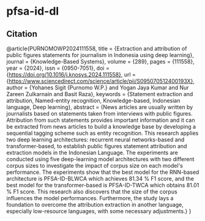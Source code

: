 # pfsa-id-dl

## Citation
@article{PURNOMOWP2024111558,
title = {Extraction and attribution of public figures statements for journalism in Indonesia using deep learning},
journal = {Knowledge-Based Systems},
volume = {289},
pages = {111558},
year = {2024},
issn = {0950-7051},
doi = {https://doi.org/10.1016/j.knosys.2024.111558},
url = {https://www.sciencedirect.com/science/article/pii/S095070512400193X},
author = {Yohanes Sigit {Purnomo W.P.} and Yogan Jaya Kumar and Nur Zareen Zulkarnain and Basit Raza},
keywords = {Statement extraction and attribution, Named-entity recognition, Knowledge-based, Indonesian language, Deep learning},
abstract = {News articles are usually written by journalists based on statements taken from interviews with public figures. Attribution from such statements provides important information and it can be extracted from news articles to build a knowledge base by developing a sequential tagging scheme such as entity recognition. This research applies two deep learning architectures: recurrent neural networks-based and transformer-based, to establish public figures statement attribution and extraction models in the Indonesian Language. The experiments are conducted using five deep-learning model architectures with two different corpus sizes to investigate the impact of corpus size on each model's performance. The experiments show that the best model for the RNN-based architecture is PFSA-ID-BLWCA which achieves 81.34 % F1 score, and the best model for the transformer-based is PFSA-ID-TWCA which obtains 81.01 % F1 score. This research also discovers that the size of the corpus influences the model performances. Furthermore, the study lays a foundation to overcome the attribution extraction in another language, especially low-resource languages, with some necessary adjustments.}
}